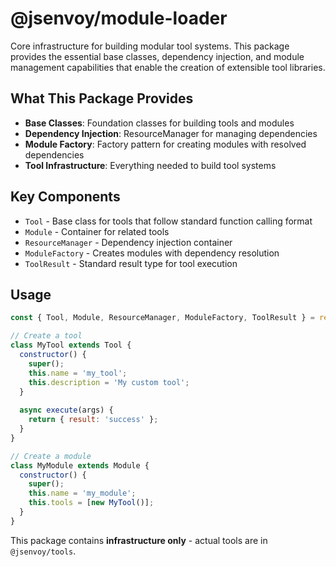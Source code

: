 # @jsenvoy/module-loader

Core infrastructure for building modular tool systems. This package provides the essential base classes, dependency injection, and module management capabilities that enable the creation of extensible tool libraries.

## What This Package Provides

- **Base Classes**: Foundation classes for building tools and modules
- **Dependency Injection**: ResourceManager for managing dependencies
- **Module Factory**: Factory pattern for creating modules with resolved dependencies
- **Tool Infrastructure**: Everything needed to build tool systems

## Key Components

- `Tool` - Base class for tools that follow standard function calling format
- `Module` - Container for related tools  
- `ResourceManager` - Dependency injection container
- `ModuleFactory` - Creates modules with dependency resolution
- `ToolResult` - Standard result type for tool execution

## Usage

```javascript
const { Tool, Module, ResourceManager, ModuleFactory, ToolResult } = require('@jsenvoy/module-loader');

// Create a tool
class MyTool extends Tool {
  constructor() {
    super();
    this.name = 'my_tool';
    this.description = 'My custom tool';
  }
  
  async execute(args) {
    return { result: 'success' };
  }
}

// Create a module
class MyModule extends Module {
  constructor() {
    super();
    this.name = 'my_module';
    this.tools = [new MyTool()];
  }
}
```

This package contains **infrastructure only** - actual tools are in `@jsenvoy/tools`.